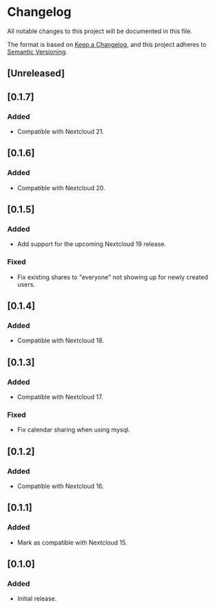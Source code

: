 # Changelog

All notable changes to this project will be documented in this file.

The format is based on [Keep a Changelog](https://keepachangelog.com/),
and this project adheres to [Semantic Versioning](https://semver.org/).

## [Unreleased]

## [0.1.7]
### Added
- Compatible with Nextcloud 21.

## [0.1.6]
### Added
- Compatible with Nextcloud 20.

## [0.1.5]
### Added
- Add support for the upcoming Nextcloud 19 release.
### Fixed
- Fix existing shares to "everyone" not showing up for newly created users.

## [0.1.4]
### Added
- Compatible with Nextcloud 18.

## [0.1.3]
### Added
- Compatible with Nextcloud 17.
### Fixed
- Fix calendar sharing when using mysql.

## [0.1.2]
### Added
- Compatible with Nextcloud 16.

## [0.1.1]
### Added
- Mark as compatible with Nextcloud 15.

## [0.1.0]
### Added
- Initial release.
